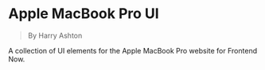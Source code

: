 # Apple MacBook Pro UI
> By Harry Ashton

A collection of UI elements for the Apple MacBook Pro website for Frontend Now.